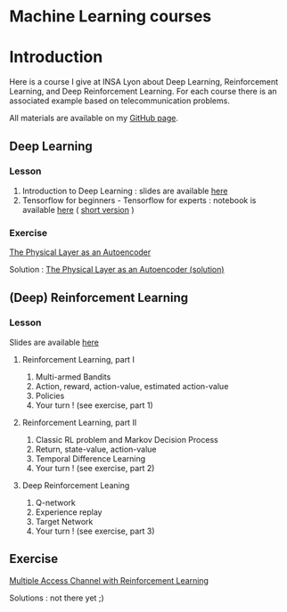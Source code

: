 # Machine Learning courses

# Introduction

Here is a course I give at INSA Lyon about Deep Learning, Reinforcement Learning, and Deep Reinforcement Learning. For each course there is an associated example based on telecommunication problems. 

All materials are available on my [GitHub page]( https://github.com/mgoutay/ml_course ).

## Deep Learning

### Lesson



1. Introduction to Deep Learning : slides are available [here](https://github.com/mgoutay/ml_course/blob/master/DL_course_1.pdf )
2. Tensorflow for beginners - Tensorflow for experts : notebook is available [here]( https://colab.research.google.com/github/mgoutay/ml_course/blob/master/DL_course_2.ipynb ) ( [short version]( https://colab.research.google.com/github/mgoutay/ml_course/blob/master/DL_course_2_short.ipynb ) )

### Exercise



 [The Physical Layer as an Autoencoder]( https://colab.research.google.com/github/mgoutay/ml_course/blob/master/DL_exercise.ipynb )

Solution :  [The Physical Layer as an Autoencoder (solution)]( https://colab.research.google.com/github/mgoutay/ml_course/blob/master/DL_exercise_solution.ipynb )

## (Deep) Reinforcement Learning

### Lesson

Slides are available [here](https://github.com/mgoutay/ml_course/raw/master/RL_course.pptx)

1. Reinforcement Learning, part I
   1. Multi-armed Bandits
   2. Action, reward, action-value, estimated action-value
   3. Policies
   4. Your turn ! (see exercise, part 1)

2. Reinforcement Learning, part II
   1. Classic RL problem and Markov Decision Process
   2. Return, state-value, action-value
   3. Temporal Difference Learning
   4. Your turn ! (see exercise, part 2)
3. Deep Reinforcement Leaning
   1. Q-network
   2. Experience replay
   3. Target Network
   4. Your turn ! (see exercise, part 3)

## Exercise



[Multiple Access Channel with Reinforcement Learning]( https://colab.research.google.com/github/mgoutay/ml_course/blob/master/RL_exercise.ipynb )

Solutions : not there yet ;)
